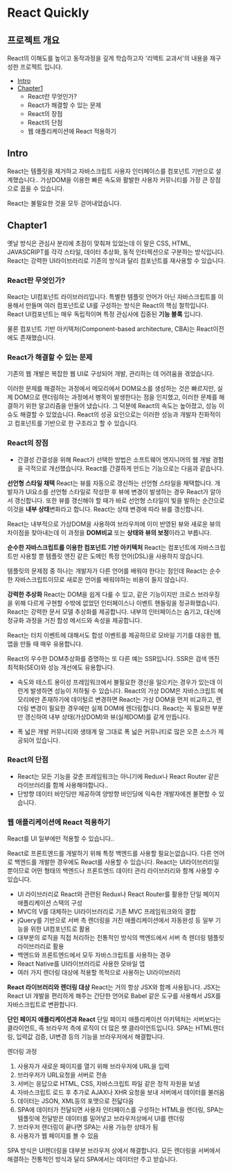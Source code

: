 # React Quickly

## 프로젝트 개요

React의 이해도를 높이고 동작과정을 깊게 학습하고자 '리액트 교과서'의 내용을 재구성한 프로젝트 입니다.

- [Intro](#intro)
- [Chapter1](#chapter1)
  - React란 무엇인가?
  - React가 해결할 수 있는 문제
  - React의 장점
  - React의 단점
  - 웹 애플리케이션에 React 적용하기

## Intro

React는 템플릿을 제거하고 자바스크립트 사용자 인터페이스를 컴포넌트 기반으로 설계했습니다..
가상DOM을 이용한 빠른 속도와 활발한 사용자 커뮤니티를 가장 큰 장점으로 꼽을 수 있습니다.

React는 불필요한 것을 모두 걷어내었습니다.

## Chapter1

옛날 방식은 관심사 분리에 초점이 맞춰져 있었는데 이 말은 CSS, HTML, JAVASCRIPT를 각각 스타일, 데이터 추상화, 동적 인터렉션으로 구분하는 방식입니다.
React는 강력한 UI라이브러리로 기존의 방식과 달리 컴포넌트를 재사용할 수 있습니다.

### React란 무엇인가?

React는 UI컴포넌트 라이브러리입니다. 특별한 템플릿 언어가 아닌 자바스크립트를 이용해서 만들며 여러 컴포넌트로 UI를 구성하는 방식은 React의 핵심 철학입니다.
React UI컴포넌트는 매우 독립적이며 특정 관심사에 집중된 **기능 블록** 입니다.

물론 컴포넌트 기반 아키텍처(Component-based architecture, CBA)는 React이전에도 존재했습니다.

### React가 해결할 수 있는 문제

기존의 웹 개발은 복잡한 웹 UI로 구성되어 개발, 관리하는 데 어려움을 겪었습니다.

이러한 문제를 해결하는 과정에서 메모리에서 DOM요소를 생성하는 것은 빠르지만, 실제 DOM으로 렌더링하는 과정에서 병목이 발생한다는 점을 인지했고, 이러한 문제를 해결하기 위한 알고리즘을 만들어 냈습니다.
그 덕분에 React의 속도는 높아졌고, 성능 이슈도 해결할 수 있었습니다. React의 성공 요인으로는 이러한 성능과 개발자 친화적이고 컴포넌트를 기반으로 한 구조라고 할 수 있습니다.

### React의 장점

- 간결성
  간결성을 위해 React가 선택한 방법은 소프트웨어 엔지니어의 웹 개발 경험을 극적으로 개선했습니다. React를 간결하게 만드는 기능으로는 다음과 같습니다.

**선언형 스타일 채택**
React는 뷰를 자동으로 갱신하는 선언형 스타일을 채택합니다. 개발자가 UI요소를 선언형 스타일로 작성한 후 뷰에 변경이 발생하는 경우 React가 알아서 갱신합니다. 또한 뷰를 갱신해야 할 때가 바로 선언형 스타일이 빛을 발하는 순간으로 이것을 **내부 상태**변화라고 합니다.
React는 상태 변경에 따라 뷰를 갱신합니다.

React는 내부적으로 가상DOM을 사용하여 브라우저에 이미 반영된 뷰와 새로운 뷰의 차이점을 찾아내는데 이 과정을 **DOM비교** 또는 **상태와 뷰의 보정**이라고 부릅니다.

**순수한 자바스크립트를 이용한 컴포넌트 기반 아키텍처**
React는 컴포넌트에 자바스크립트만 사용할 뿐 템플릿 엔진 같은 도메인 특정 언어(DSL)을 사용하지 않습니다.

템플릿의 문제점 중 하나는 개발자가 다른 언어를 배워야 한다는 점인데 React는 순수한 자바스크립트이므로 새로운 언어를 배워야하는 비용이 들지 않습니다.

**강력한 추상화**
React는 DOM을 쉽게 다룰 수 있고, 같은 기능이지만 크로스 브라우징을 위해 다르게 구현할 수밖에 없었던 인터페이스나 이벤트 핸들링을 정규화했습니다. React는 강력한 문서 모델 추상화를 제공합니다.
내부의 인터페이스는 숨기고, 대신에 정규화 과정을 거친 합성 메서드와 속성을 제공합니다.

React는 터치 이벤트에 대해서도 합성 이벤트를 제공하므로 모바일 기기를 대응한 웹, 앱을 만들 때 매우 유용합니다.

React의 우수한 DOM추상화를 증명하는 또 다른 예는 SSR입니다. SSR은 검색 엔진 최적화(SEO)와 성능 개선에도 유용합니다.

- 속도와 테스트 용이성
  프레임워크에서 불필요한 갱신을 일으키는 경우가 있는데 이런게 발생하면 성능이 저하될 수 있습니다. React의 가상 DOM은 자바스크립트 메모리에만 존재하기에 데이털르 변경하면 React는 가상 DOM을 먼저 비교하고,
  렌더링 변경이 필요한 경우에만 실제 DOM에 렌더링합니다.
  React는 꼭 필요한 부분만 갱신하여 내부 상태(가상DOM)와 뷰(실제DOM)를 같게 만듭니다.

- 폭 넓은 개발 커뮤니티와 생태계
  말 그대로 폭 넓은 커뮤니티로 많은 오픈 소스가 제공되어 있습니다.

### React의 단점

- React는 모든 기능을 갖춘 프레임워크는 아니기에 Redux나 React Router 같은 라이브러리를 함께 사용해야합니다..
- 단방향 데이터 바인딩만 제공하여 양방향 바인딩에 익숙한 개발자에겐 불편할 수 있습니다.

### 웹 애플리케이션에 React 적용하기

React를 UI 일부에만 적용할 수 있습니다..

React로 프론트엔드를 개발하기 위해 특정 백엔드를 사용할 필요는없습니다. 다른 언어로 백엔드를 개발한 경우에도 React를 사용할 수 있습니다.
React는 UI라이브러리일 뿐이므로 어떤 형태의 백엔드나 프론트엔드 데이터 관리 라이브러리와 함께 사용할 수 있습니다.

- UI 라이브러리로 React와 관련된 Redux나 React Router를 활용한 단일 페이지 애플리케이션 스택의 구성
- MVC의 V를 대체하는 UI라이브러리로 기존 MVC 프레임워크와의 결합
- jQuery를 기반으로 서버 측 렌더링을 거친 애플리케이션에서 자동완성 등 일부 기능을 위한 UI컴포넌트로 활용
- 대부분의 로직을 직접 처리하는 전통적인 방식의 백엔드에서 서버 측 렌더링 템플릿 라이브러리로 활용
- 백엔드와 프론트엔드에서 모두 자바스크립트를 사용하는 경우
- React Native를 UI라이브러리로 사용한 모바일 앱
- 여러 가지 렌더링 대상에 적용할 목적으로 사용하는 UI라이브러리

**React 라이브러리와 렌더링 대상**
React는 거의 항상 JSX와 함께 사용됩니다. JSX는 React UI 개발을 편리하게 해주는 간단한 언어로 Babel 같은 도구를 사용해서 JSX를 자바스크립트로 변환합니다.

**단인 페이지 애플리케이션과 React**
단일 페이지 애플리케이션 아키텍처는 서버보다는 클라이언트, 즉 브라우저 측에 로직이 더 많은 팻 클라이언트입니다. SPA는 HTML렌더링, 입력값 검증, UI변경 등의 기능을 브라우저에서 해결합니다.

렌더링 과정

1. 사용자가 새로운 페이지를 열기 위해 브라우저에 URL을 입력
2. 브라우저가 URL요청을 서버로 전송
3. 서버는 응답으로 HTML, CSS, 자바스크립트 파일 같은 정적 자원을 보냄
4. 자바스크립트 로드 후 추가로 AJAX나 XHR 요청을 보내 서버에서 데이터를 불러옴
5. 데이터는 JSON, XML등의 포맷으로 전닯다음
6. SPA에 데이터가 전달되면 사용자 인터페이스를 구성하는 HTML을 렌더링, SPA는 템플릿에 전달받은 데이터를 밀어넣고 브라우저상에서 UI를 렌더링
7. 브라우저 렌더링이 끝나면 SPA는 사용 가능한 상태가 됨
8. 사용자가 웹 페이지를 볼 수 있음

SPA 방식은 UI렌더링을 대부분 브라우저 상에서 해결합니다. 모든 렌더링을 서버에서 해결하는 전통적인 방식과 달리 SPA에서는 데이터만 주고 받습니다.
